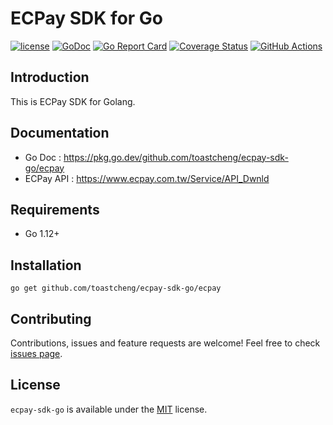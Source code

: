 # ECPay SDK for Go

[![license](https://img.shields.io/badge/license-MIT-blue)](https://github.com/toastcheng/ecpay/blob/master/LICENSE.md)
[![GoDoc](https://img.shields.io/badge/go-doc-blue)](https://pkg.go.dev/github.com/toastcheng/ecpay-sdk-go/ecpay)
[![Go Report Card](https://goreportcard.com/badge/github.com/toastcheng/ecpay-sdk-go)](https://goreportcard.com/report/github.com/toastcheng/ecpay-sdk-go)
[![Coverage Status](https://coveralls.io/repos/github/ToastCheng/ecpay-sdk-go/badge.svg)](https://coveralls.io/github/ToastCheng/ecpay-sdk-go)
[![GitHub Actions](https://img.shields.io/endpoint.svg?url=https%3A%2F%2Factions-badge.atrox.dev%2Ftoastcheng%2Fecpay-sdk-go%2Fbadge&style=flat-square)](https://actions-badge.atrox.dev/toastcheng/ecpay-sdk-go/goto)



## Introduction
This is ECPay SDK for Golang.

## Documentation
* Go Doc : https://pkg.go.dev/github.com/toastcheng/ecpay-sdk-go/ecpay
* ECPay API : https://www.ecpay.com.tw/Service/API_Dwnld

## Requirements
* Go 1.12+

## Installation
```
go get github.com/toastcheng/ecpay-sdk-go/ecpay
```

## Contributing

Contributions, issues and feature requests are welcome!
Feel free to check [issues page](https://github.com/toastcheng/ecpay-sdk-go/issues).

## License

`ecpay-sdk-go` is available under the [MIT](https://github.com/toastcheng/ecpay-sdk-go/blob/master/LICENSE.md) license.
